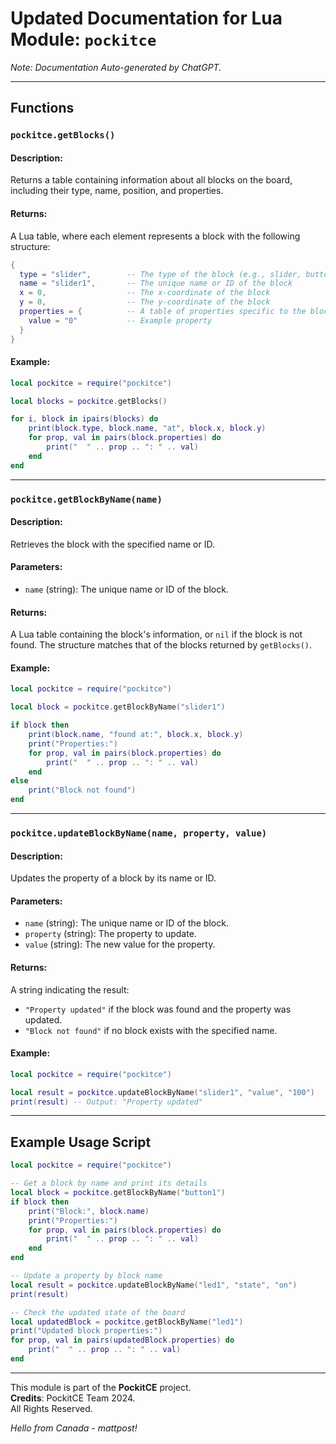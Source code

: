 # Updated Documentation for Lua Module: `pockitce`

*Note: Documentation Auto-generated by ChatGPT.*

---

## Functions

### `pockitce.getBlocks()`
#### Description:
Returns a table containing information about all blocks on the board, including their type, name, position, and properties.

#### Returns:
A Lua table, where each element represents a block with the following structure:
```lua
{
  type = "slider",        -- The type of the block (e.g., slider, button, led, etc.)
  name = "slider1",       -- The unique name or ID of the block
  x = 0,                  -- The x-coordinate of the block
  y = 0,                  -- The y-coordinate of the block
  properties = {          -- A table of properties specific to the block
    value = "0"           -- Example property
  }
}
```

#### Example:
```lua
local pockitce = require("pockitce")

local blocks = pockitce.getBlocks()

for i, block in ipairs(blocks) do
    print(block.type, block.name, "at", block.x, block.y)
    for prop, val in pairs(block.properties) do
        print("  " .. prop .. ": " .. val)
    end
end
```

---

### `pockitce.getBlockByName(name)`
#### Description:
Retrieves the block with the specified name or ID.

#### Parameters:
- `name` (string): The unique name or ID of the block.

#### Returns:
A Lua table containing the block's information, or `nil` if the block is not found. The structure matches that of the blocks returned by `getBlocks()`.

#### Example:
```lua
local pockitce = require("pockitce")

local block = pockitce.getBlockByName("slider1")

if block then
    print(block.name, "found at:", block.x, block.y)
    print("Properties:")
    for prop, val in pairs(block.properties) do
        print("  " .. prop .. ": " .. val)
    end
else
    print("Block not found")
end
```

---

### `pockitce.updateBlockByName(name, property, value)`
#### Description:
Updates the property of a block by its name or ID.

#### Parameters:
- `name` (string): The unique name or ID of the block.
- `property` (string): The property to update.
- `value` (string): The new value for the property.

#### Returns:
A string indicating the result:
- `"Property updated"` if the block was found and the property was updated.
- `"Block not found"` if no block exists with the specified name.

#### Example:
```lua
local pockitce = require("pockitce")

local result = pockitce.updateBlockByName("slider1", "value", "100")
print(result) -- Output: "Property updated"
```

---

## Example Usage Script

```lua
local pockitce = require("pockitce")

-- Get a block by name and print its details
local block = pockitce.getBlockByName("button1")
if block then
    print("Block:", block.name)
    print("Properties:")
    for prop, val in pairs(block.properties) do
        print("  " .. prop .. ": " .. val)
    end
end

-- Update a property by block name
local result = pockitce.updateBlockByName("led1", "state", "on")
print(result)

-- Check the updated state of the board
local updatedBlock = pockitce.getBlockByName("led1")
print("Updated block properties:")
for prop, val in pairs(updatedBlock.properties) do
    print("  " .. prop .. ": " .. val)
end
```

---

This module is part of the **PockitCE** project.  
**Credits**: PockitCE Team 2024.  
All Rights Reserved.  

*Hello from Canada - mattpost!*  